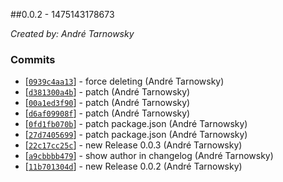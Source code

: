 ##0.0.2 - 1475143178673

*Created by: André Tarnowsky*

### Commits
  - [[`0939c4aa13`](https://github.com/lotterfriends/build-helper/commit/0939c4aa1399d092a5dc6be4a72f9e000f534c7e)] - force deleting (André Tarnowsky)
  - [[`d381300a4b`](https://github.com/lotterfriends/build-helper/commit/d381300a4b33a8ce39b74f2a3e150699aa69e299)] - patch (André Tarnowsky)
  - [[`00a1ed3f90`](https://github.com/lotterfriends/build-helper/commit/00a1ed3f909908815b13294375d9ef3af71d3187)] - patch (André Tarnowsky)
  - [[`d6af09908f`](https://github.com/lotterfriends/build-helper/commit/d6af09908f9fe6850264ecd1c3b20a54b05e4775)] - patch (André Tarnowsky)
  - [[`0fd1fb070b`](https://github.com/lotterfriends/build-helper/commit/0fd1fb070bdd301e64e9792200f12ad517b1d04c)] - patch package.json (André Tarnowsky)
  - [[`27d7405699`](https://github.com/lotterfriends/build-helper/commit/27d740569910ddb8913fee1a07474844aa7c2083)] - patch package.json (André Tarnowsky)
  - [[`22c17cc25c`](https://github.com/lotterfriends/build-helper/commit/22c17cc25c098273ab247c8bce749f97f02fdfdd)] - new Release 0.0.3 (André Tarnowsky)
  - [[`a9cbbbb479`](https://github.com/lotterfriends/build-helper/commit/a9cbbbb479db00a54dfe02809d4f63859e808e6b)] - show author in changelog (André Tarnowsky)
  - [[`11b701304d`](https://github.com/lotterfriends/build-helper/commit/11b701304dd2ad9ecb34ffd8c4e54391281854b0)] - new Release 0.0.2 (André Tarnowsky)
